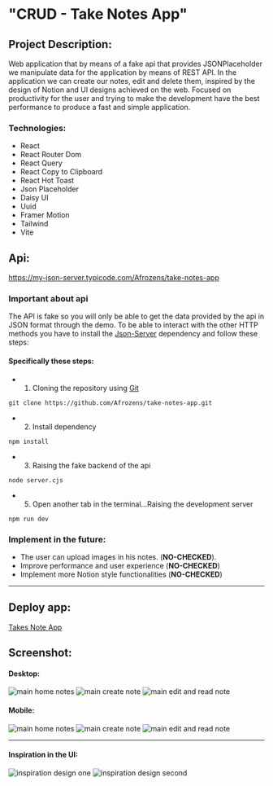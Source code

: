 # "CRUD - Take Notes App"
## Project Description:
Web application that by means of a fake api that provides JSONPlaceholder we manipulate data for the application by means of REST API. 
In the application we can create our notes, edit and delete them, inspired by the design of Notion and UI    designs achieved on the web. 
Focused on productivity for the user and trying to make the development have the best performance to produce a fast and simple application.
### Technologies:
- React
- React Router Dom
- React Query
- React Copy to Clipboard
- React Hot Toast
- Json Placeholder
- Daisy UI
- Uuid
- Framer Motion
- Tailwind
- Vite
## Api: 
https://my-json-server.typicode.com/Afrozens/take-notes-app
### Important about api
The API is fake so you will only be able to get the data provided by the api in JSON format through the demo. 
 To be able to interact with the other HTTP methods you have to install the [Json-Server](https://my-json-server.typicode.com/) dependency and follow these steps:

#### Specifically these steps:
- 1) Cloning the repository using [Git](https://git-scm.com/)

```
git clone https://github.com/Afrozens/take-notes-app.git 
```
- 2) Install dependency
```
npm install
```
- 3) Raising the fake backend of the api
```
node server.cjs
```
- 5) Open another tab in the terminal...Raising the development server
```
npm run dev
```


### Implement in the future:
- The user can upload images in his notes. (**NO-CHECKED**).
- Improve performance and user experience (**NO-CHECKED**)
- Implement more Notion style functionalities (**NO-CHECKED**)
---
## Deploy app: 
[Takes Note App]()
## Screenshot:
#### Desktop:
![main home notes](https://i.imgur.com/H87PRCg.png)
![main create note](https://i.imgur.com/1jPRGi5.png)
![main edit and read note](https://i.imgur.com/D8XgAqd.png)
#### Mobile:
![main home notes](https://i.imgur.com/Uv7mJP4.png)
![main create note](https://i.imgur.com/65qPMkZ.png)
![main edit and read note](https://i.imgur.com/8W81TEz.png)

---
#### Inspiration in the UI: 
![inspiration design one](https://i.pinimg.com/736x/3f/13/3c/3f133c1167539d7f4d19c890d70d320d.jpg)
![inspiration design second](https://images.ctfassets.net/spoqsaf9291f/66ZsoiP0gfoMLKdc2P8q6H/38d06ee3846016a68e7c7b610c04b8ad/Hero.jpg)